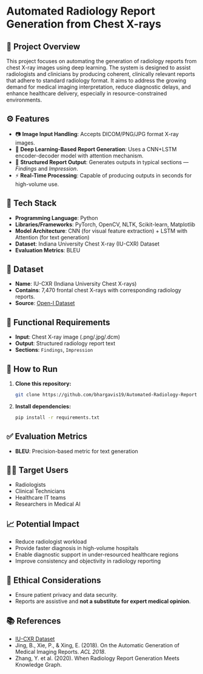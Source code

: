 # Automated Radiology Report Generation from Chest X-rays

## 📌 Project Overview
This project focuses on automating the generation of radiology reports from chest X-ray images using deep learning. The system is designed to assist radiologists and clinicians by producing coherent, clinically relevant reports that adhere to standard radiology format. It aims to address the growing demand for medical imaging interpretation, reduce diagnostic delays, and enhance healthcare delivery, especially in resource-constrained environments.

## ⚙️ Features
- 📷 **Image Input Handling**: Accepts DICOM/PNG/JPG format X-ray images.
- 🧠 **Deep Learning-Based Report Generation**: Uses a CNN+LSTM encoder-decoder model with attention mechanism.
- 📝 **Structured Report Output**: Generates outputs in typical sections — *Findings* and *Impression*.
- ⚡ **Real-Time Processing**: Capable of producing outputs in seconds for high-volume use.

## 🧪 Tech Stack
- **Programming Language**: Python
- **Libraries/Frameworks**: PyTorch, OpenCV, NLTK, Scikit-learn, Matplotlib
- **Model Architecture**: CNN (for visual feature extraction) + LSTM with Attention (for text generation)
- **Dataset**: Indiana University Chest X-ray (IU-CXR) Dataset
- **Evaluation Metrics**: BLEU

## 🏥 Dataset
- **Name**: IU-CXR (Indiana University Chest X-rays)
- **Contains**: 7,470 frontal chest X-rays with corresponding radiology reports.
- **Source**: [Open-I Dataset](https://openi.nlm.nih.gov/)

## 🧩 Functional Requirements
- **Input**: Chest X-ray image (.png/.jpg/.dcm)
- **Output**: Structured radiology report text
- **Sections**: `Findings`, `Impression`

## 🚀 How to Run

1. **Clone this repository:**
    ```bash
    git clone https://github.com/bhargavis19/Automated-Radiology-Report-Generation-from-Chest-X-rays.git
    ```

2. **Install dependencies:**
    ```bash
    pip install -r requirements.txt
    ```

## ✅ Evaluation Metrics
- **BLEU**: Precision-based metric for text generation


## 🧑‍⚕️ Target Users
- Radiologists
- Clinical Technicians
- Healthcare IT teams
- Researchers in Medical AI

## 📈 Potential Impact
- Reduce radiologist workload
- Provide faster diagnosis in high-volume hospitals
- Enable diagnostic support in under-resourced healthcare regions
- Improve consistency and objectivity in radiology reporting

## 🔐 Ethical Considerations
- Ensure patient privacy and data security.
- Reports are assistive and **not a substitute for expert medical opinion**.

## 📚 References
- [IU-CXR Dataset](https://openi.nlm.nih.gov/)
- Jing, B., Xie, P., & Xing, E. (2018). On the Automatic Generation of Medical Imaging Reports. *ACL 2018*.
- Zhang, Y. et al. (2020). When Radiology Report Generation Meets Knowledge Graph.
